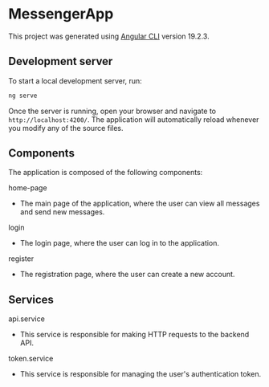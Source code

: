 # MessengerApp

This project was generated using [Angular CLI](https://github.com/angular/angular-cli) version 19.2.3.

## Development server

To start a local development server, run:

```bash
ng serve
```

Once the server is running, open your browser and navigate to `http://localhost:4200/`. The application will automatically reload whenever you modify any of the source files.


## Components

The application is composed of the following components:

home-page
- The main page of the application, where the user can view all messages and send new messages.

login
- The login page, where the user can log in to the application.

register
- The registration page, where the user can create a new account.

## Services
api.service
- This service is responsible for making HTTP requests to the backend API.

token.service
- This service is responsible for managing the user's authentication token.
